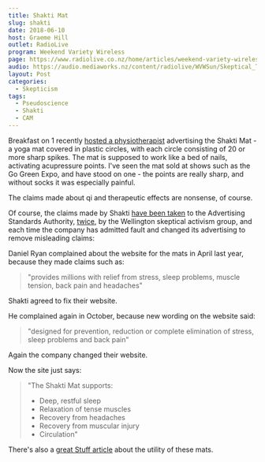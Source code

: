 ```yaml
---
title: Shakti Mat
slug: shakti
date: 2018-06-10
host: Graeme Hill
outlet: RadioLive
program: Weekend Variety Wireless
page: https://www.radiolive.co.nz/home/articles/weekend-variety-wireless/2018/06/skeptical-thoughts--shakti-mat---dr-oz.html
audio: https://audio.mediaworks.nz/content/radiolive/WVWSun/Skeptical_Thoughts_10_06_18.mp3
layout: Post
categories:
  - Skepticism
tags:
  - Pseudoscience
  - Shakti
  - CAM
---
```


Breakfast on 1 recently [hosted a physiotherapist](https://www.facebook.com/Breakfaston1/videos/10156311805527719/) advertising the Shakti Mat - a yoga mat covered in plastic circles, with each circle consisting of 20 or more sharp spikes. The mat is supposed to work like a bed of nails, activating acupressure points. I've seen the mat sold at shows such as the Go Green Expo, and have stood on one - the points are really sharp, and without socks it was especially painful.

<!-- more -->

The claims made about qi and therapeutic effects are nonsense, of course.

Of course, the claims made by Shakti [have been taken](http://www.asa.co.nz//backend/documents/2017/05/01/17088.pdf) to the Advertising Standards Authority, [twice](http://www.asa.co.nz/backend/documents/2017/11/09/17365.pdf), by the Wellington skeptical activism group, and each time the company has admitted fault and changed its advertising to remove misleading claims:

Daniel Ryan complained about the website for the mats in April last year, because they made claims such as:

> "provides millions with relief from stress, sleep problems, muscle tension, back pain and headaches"

Shakti agreed to fix their website.

He complained again in October, because new wording on the website said:

> "designed for prevention, reduction or complete elimination of stress, sleep problems and back pain"

Again the company changed their website.

Now the site just says:

> "The Shakti Mat supports:
>
> - Deep, restful sleep
> - Relaxation of tense muscles
> - Recovery from headaches
> - Recovery from muscular injury
> - Circulation"

There's also a [great Stuff article](https://www.stuff.co.nz/life-style/well-good/teach-me/101618516/i-tried-a-shakti-mat-and-it-wasnt-relaxing-or-fun) about the utility of these mats.
